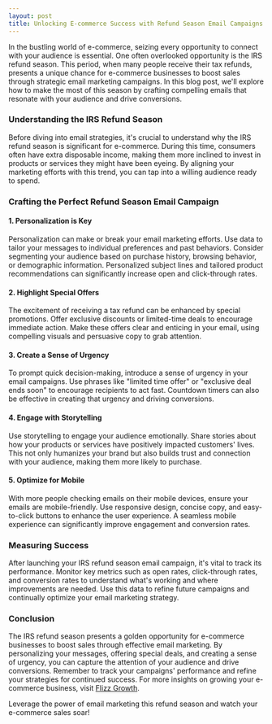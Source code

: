 ```yaml
---
layout: post
title: Unlocking E-commerce Success with Refund Season Email Campaigns
---
```



In the bustling world of e-commerce, seizing every opportunity to connect with your audience is essential. One often overlooked opportunity is the IRS refund season. This period, when many people receive their tax refunds, presents a unique chance for e-commerce businesses to boost sales through strategic email marketing campaigns. In this blog post, we'll explore how to make the most of this season by crafting compelling emails that resonate with your audience and drive conversions.

### Understanding the IRS Refund Season

Before diving into email strategies, it's crucial to understand why the IRS refund season is significant for e-commerce. During this time, consumers often have extra disposable income, making them more inclined to invest in products or services they might have been eyeing. By aligning your marketing efforts with this trend, you can tap into a willing audience ready to spend.

### Crafting the Perfect Refund Season Email Campaign

#### 1. Personalization is Key

Personalization can make or break your email marketing efforts. Use data to tailor your messages to individual preferences and past behaviors. Consider segmenting your audience based on purchase history, browsing behavior, or demographic information. Personalized subject lines and tailored product recommendations can significantly increase open and click-through rates.

#### 2. Highlight Special Offers

The excitement of receiving a tax refund can be enhanced by special promotions. Offer exclusive discounts or limited-time deals to encourage immediate action. Make these offers clear and enticing in your email, using compelling visuals and persuasive copy to grab attention.

#### 3. Create a Sense of Urgency

To prompt quick decision-making, introduce a sense of urgency in your email campaigns. Use phrases like "limited time offer" or "exclusive deal ends soon" to encourage recipients to act fast. Countdown timers can also be effective in creating that urgency and driving conversions.

#### 4. Engage with Storytelling

Use storytelling to engage your audience emotionally. Share stories about how your products or services have positively impacted customers' lives. This not only humanizes your brand but also builds trust and connection with your audience, making them more likely to purchase.

#### 5. Optimize for Mobile

With more people checking emails on their mobile devices, ensure your emails are mobile-friendly. Use responsive design, concise copy, and easy-to-click buttons to enhance the user experience. A seamless mobile experience can significantly improve engagement and conversion rates.

### Measuring Success

After launching your IRS refund season email campaign, it's vital to track its performance. Monitor key metrics such as open rates, click-through rates, and conversion rates to understand what's working and where improvements are needed. Use this data to refine future campaigns and continually optimize your email marketing strategy.

### Conclusion

The IRS refund season presents a golden opportunity for e-commerce businesses to boost sales through effective email marketing. By personalizing your messages, offering special deals, and creating a sense of urgency, you can capture the attention of your audience and drive conversions. Remember to track your campaigns' performance and refine your strategies for continued success. For more insights on growing your e-commerce business, visit [Flizz Growth](https://flizzgrowth.com).

Leverage the power of email marketing this refund season and watch your e-commerce sales soar!
